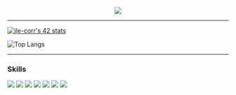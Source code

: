 <p align="center">
 <img src="https://readme-typing-svg.herokuapp.com?color=353E96&size=23&width=960&lines=Hello!+I'm+Jean-Baptiste.;Previously+sound+technician,+now+a+42+student...;Contact+me+at+jle-corr@student.42.fr">
</p>

---
[![jle-corr's 42 stats](https://badge42.vercel.app/api/v2/cl1nk6qqs009409lbncl4hy1s/stats?cursusId=21&coalitionId=46)](https://github.com/JaeSeoKim/badge42)

![Top Langs](https://github-readme-stats.vercel.app/api/top-langs/?username=Jibus22&langs_count=8&hide_border=true&layout=compact&hide=php,css,html,twig,scss&theme=shades-of-purple)

---

### Skills
<img src="https://img.shields.io/badge/c%20-A8B9CC.svg?&style=for-the-badge&logo=c&logoColor=FFFFFF"/> <img src="https://img.shields.io/badge/c++%20-00599C.svg?&style=for-the-badge&logo=c%2B%2B&logoColor=FFFFFF"/> <img src="https://img.shields.io/badge/python%20-3776AB.svg?&style=for-the-badge&logo=python&logoColor=FFFFFF"/> <img src="https://img.shields.io/badge/vim%20-21E095.svg?&style=for-the-badge&logo=vim&logoColor=FFFFFF"/> <img src="https://img.shields.io/badge/git%20-F050532.svg?&style=for-the-badge&logo=git&logoColor=FFFFFF"/> <img src="https://img.shields.io/badge/docker%20-A8B099.svg?&style=for-the-badge&logo=docker&logoColor=FFFFFF"/>  <img src="https://img.shields.io/badge/k8s%20-A8B9AA.svg?&style=for-the-badge&logo=kubernetes&logoColor=FFFFFF"/>
